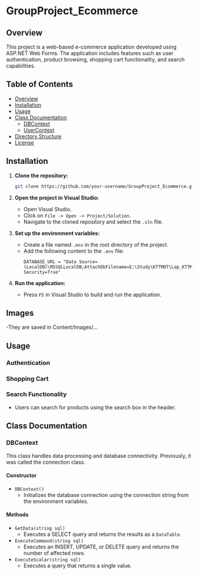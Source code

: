 # GroupProject_Ecommerce

## Overview
This project is a web-based e-commerce application developed using ASP.NET Web Forms. The application includes features such as user authentication, product browsing, shopping cart functionality, and search capabilities.

## Table of Contents
- [Overview](#overview)
- [Installation](#installation)
- [Usage](#usage)
- [Class Documentation](#class-documentation)
  - [DBContext](#dbcontext)
  - [UserContext](#usercontext)
- [Directory Structure](#directory-structure)
- [License](#license)

## Installation

1. **Clone the repository:**
    ```bash
    git clone https://github.com/your-username/GroupProject_Ecommerce.git
    ```

2. **Open the project in Visual Studio:**
   - Open Visual Studio.
   - Click on `File -> Open -> Project/Solution`.
   - Navigate to the cloned repository and select the `.sln` file.

3. **Set up the environment variables:**
   - Create a file named `.env` in the root directory of the project.
   - Add the following content to the `.env` file:
     ```
     DATABASE_URL = "Data Source=(LocalDB)\MSSQLLocalDB;AttachDbFilename=E:\Study\KTTMDT\Lap_KTTMDT\GroupProject_Ecommerce\GroupProject_Ecommerce\App_Data\Database.mdf;Integrated Security=True"
     ```

4. **Run the application:**
   - Press `F5` in Visual Studio to build and run the application.
## Images

-They are saved in Content/Images/...


## Usage

### Authentication


### Shopping Cart


### Search Functionality
- Users can search for products using the search box in the header.

## Class Documentation

### DBContext

This class handles data processing and database connectivity. Previously, it was called the connection class.

#### Constructor
- `DBContext()`
  - Initializes the database connection using the connection string from the environment variables.

#### Methods
- `GetData(string sql)`
  - Executes a SELECT query and returns the results as a `DataTable`.
- `ExecuteCommand(string sql)`
  - Executes an INSERT, UPDATE, or DELETE query and returns the number of affected rows.
- `ExecuteScalar(string sql)`
  - Executes a query that returns a single value.